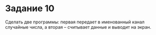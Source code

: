 # Задание 10
Сделать две программы: первая передает в именованный
канал случайные числа, а вторая – считывает данные и выводит на экран.

